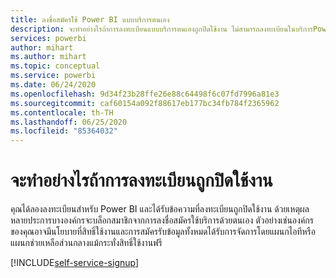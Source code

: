 ```yaml
---
title: ลงชื่อสมัครใช้ Power BI แบบบริการตนเอง
description: จะทำอย่างไรถ้าการลงทะเบียนแบบบริการตนเองถูกปิดใช้งาน ไม่สามารถลงทะเบียนในบริการPower BI service
services: powerbi
author: mihart
ms.author: mihart
ms.topic: conceptual
ms.service: powerbi
ms.date: 06/24/2020
ms.openlocfilehash: 9d34f23b28ffe26e88c64498f6c07fd7996a81e3
ms.sourcegitcommit: caf60154a092f88617eb177bc34fb784f2365962
ms.contentlocale: th-TH
ms.lasthandoff: 06/25/2020
ms.locfileid: "85364032"
---
```

# <a name="what-to-do-if-sign-up-is-disabled"></a>จะทำอย่างไรถ้าการลงทะเบียนถูกปิดใช้งาน

คุณได้ลองลงทะเบียนสำหรับ Power BI และได้รับข้อความที่ลงทะเบียนถูกปิดใช้งาน ด้วยเหตุผลหลายประการบางองค์กรจะบล็อกสมาชิกจากการลงชื่อสมัครใช้บริการด้วยตนเอง  ตัวอย่างเช่นองค์กรของคุณอาจมีนโยบายที่สิทธิ์ใช้งานและการสมัครรับข้อมูลทั้งหมดได้รับการจัดการโดยแผนกไอทีหรือแผนกช่วยเหลือส่วนกลางแม้กระทั่งสิทธิ์ใช้งานฟรี 

[!INCLUDE[self-service-signup](../includes/self-service-signup-help.md)]